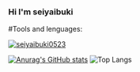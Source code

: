 ### Hi I'm seiyaibuki

#Tools and lenguages:

[![seiyaibuki0523](https://skillicons.dev/icons?i=arduino,c,cpp,html,java,js,nodejs,php,py,raspberrypi,vscode,powershell,linux,idea,docker,discord,github,anaconda,blender,flutter&perline=5)](https://skillicons.dev)

[![Anurag's GitHub stats](https://github-readme-stats.vercel.app/api?username=seiyaibuki0523)](https://github.com/anuraghazra/github-readme-stats)  ![Top Langs](https://github-readme-stats.vercel.app/api/top-langs/?username=seiyaibuki0523&layout=compact&card_width=300*150)


<!--
**seiyaibuki0523/seiyaibuki0523** is a ✨ _special_ ✨ repository because its `README.md` (this file) appears on your GitHub profile.

Here are some ideas to get you started:


- 🔭 I’m currently working on ...
- 🌱 I’m currently learning ...
- 👯 I’m looking to collaborate on ...
- 🤔 I’m looking for help with ...
- 💬 Ask me about ...
- 📫 How to reach me: ...
- 😄 Pronouns: ...
- ⚡ Fun fact: ...
-->
